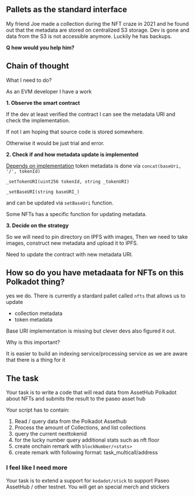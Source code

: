 ## Pallets as the standard interface

My friend Joe made a collection during the NFT craze in 2021 and he found out that the metadata are stored on centralized S3 storage. Dev is gone and data from the S3 is not accessible anymore. Luckily he has backups. 

**Q how would you help him?**

## Chain of thought

What I need to do? 

As an EVM developer I have a work

**1. Observe the smart contract**

If the dev at least verified the contract I can see the metadata URI and check the implementation.

If not I am hoping that source code is stored somewhere. 

Otherwise it would be just trial and error.

**2. Check if and how metadata update is implemented**

[Depends on implementation](https://docs.openzeppelin.com/contracts/3.x/api/token/erc721#ERC721-_setTokenURI-uint256-string-) token metadata is done via `concat(baseUri, '/', tokenId)`

`_setTokenURI(uint256 tokenId, string _tokenURI)`

`_setBaseURI(string baseURI_)`

and can be updated via `setBaseUri` function.

Some NFTs has a specific function for updating metadata.

**3. Decide on the strategy**

So we will need to pin directory on IPFS with images, 
Then we need to take images, construct new metadata and upload it to IPFS.

Need to update the contract with new metadata URI.

## How so do you have metadaata for NFTs on this Polkadot thing?

yes we do.
There is currently a stardard pallet called `nfts` that allows us to update

- collection metadata
- token metadata

Base URI implementation is missing but clever devs also figured it out.

Why is this important?

It is easier to build an indexing service/processing service as we are aware that there is a thing for it

## The task

Your task is to write a code that will read data from AssetHub Polkadot about NFTs and submits the result to the paseo asset hub

Your script has to contain:
1. Read / query data from the Polkadot Assethub
2. Process the amount of Collections, and list collections 
3. query the current nexttokenid
4. for the lucky number query additional stats such as nft floor
5. create onchain remark with `blockNumber/<stats>`
6. create remark with following format: task_multicall/address

### I feel like I need more

Your task is to extend a support for `kodadot/stick` to support Paseo AssetHub / other testnet. 
You will get an special merch and stickers

